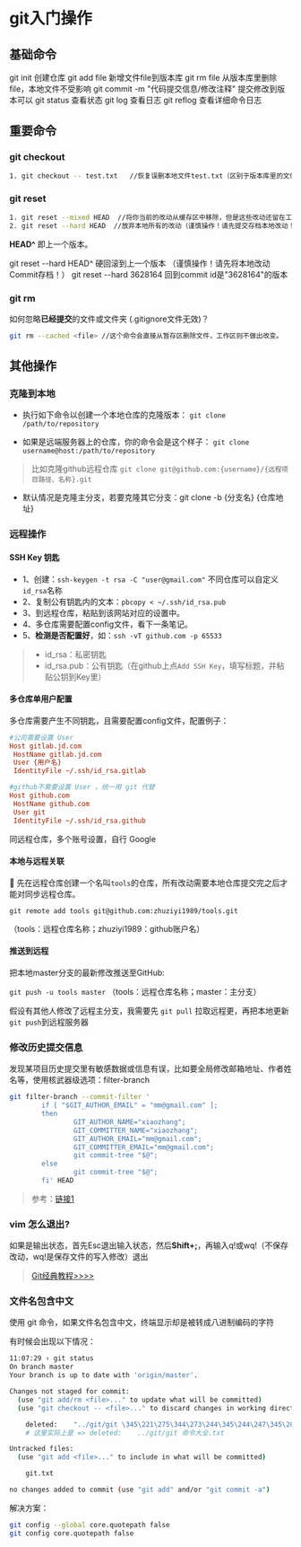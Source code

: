 # git入门操作

## 基础命令

git init 创建仓库
git add file  新增文件file到版本库
git rm file  从版本库里删除file，本地文件不受影响
git commit -m "代码提交信息/修改注释"  提交修改到版本可以
git status 查看状态
git log  查看日志
git reflog 查看详细命令日志

## 重要命令

### git checkout

```bash
1. git checkout -- test.txt   //恢复误删本地文件test.txt（区别于版本库里的文件！）
```

### git reset

```bash
1. git reset --mixed HEAD  //将你当前的改动从缓存区中移除，但是这些改动还留在工作目录中
2. git reset --hard HEAD  //放弃本地所有的改动（谨慎操作！请先提交存档本地改动！）
```

 **HEAD^** 即上一个版本。

git reset --hard HEAD^  硬回滚到上一个版本 （谨慎操作！请先将本地改动Commit存档！）
git reset --hard 3628164   回到commit id是"3628164"的版本

### git rm

如何忽略**已经提交**的文件或文件夹 (.gitignore文件无效)？

```bash
git rm --cached <file> //这个命令会直接从暂存区删除文件，工作区则不做出改变。
```

## 其他操作

### 克隆到本地

* 执行如下命令以创建一个本地仓库的克隆版本：
`git clone /path/to/repository`

* 如果是远端服务器上的仓库，你的命令会是这个样子：
`git clone username@host:/path/to/repository`

> 比如克隆github远程仓库
> `git clone git@github.com:{username}/{远程项目路径、名称}.git`

* 默认情况是克隆主分支，若要克隆其它分支：git clone -b {分支名} {仓库地址}   

### 远程操作

#### SSH Key 钥匙

* 1、创建：`ssh-keygen -t rsa -C "user@gmail.com"`
不同仓库可以自定义`id_rsa`名称
* 2、复制公有钥匙内的文本：`pbcopy < ~/.ssh/id_rsa.pub`
* 3、到远程仓库，粘贴到该网站对应的设置中。
* 4、多仓库需要配置config文件，看下一条笔记。
* 5、**检测是否配置好**，如：`ssh -vT github.com -p 65533 `

> - id_rsa：私密钥匙
> - id_rsa.pub：公有钥匙（在github上点`Add SSH Key`，填写标题，并粘贴公钥到Key里）

#### 多仓库单用户配置

多仓库需要产生不同钥匙，且需要配置config文件，配置例子：

```ini
#公司需要设置 User
Host gitlab.jd.com
 HostName gitlab.jd.com
 User {用户名}
 IdentityFile ~/.ssh/id_rsa.gitlab

#github不需要设置 User ，统一用 git 代替
Host github.com
 HostName github.com
 User git
 IdentityFile ~/.ssh/id_rsa.github
```

同远程仓库，多个账号设置，自行 Google

#### 本地与远程关联

🔑 先在远程仓库创建一个名叫`tools`的仓库，所有改动需要本地仓库提交完之后才能对同步远程仓库。

`git remote add tools git@github.com:zhuziyi1989/tools.git`

（tools：远程仓库名称；zhuziyi1989：github账户名）

#### 推送到远程

把本地master分支的最新修改推送至GitHub:

`git push -u tools master`   （tools：远程仓库名称；master：主分支）

假设有其他人修改了远程主分支，我需要先 `git pull` 拉取远程更，再把本地更新`git push`到远程服务器

### 修改历史提交信息

发现某项目历史提交里有敏感数据或信息有误，比如要全局修改邮箱地址、作者姓名等，使用核武器级选项：filter-branch

````bash
git filter-branch --commit-filter '
        if [ "$GIT_AUTHOR_EMAIL" = "mm@gmail.com" ];
        then
                GIT_AUTHOR_NAME="xiaozhang";
                GIT_COMMITTER_NAME="xiaozhang";
                GIT_AUTHOR_EMAIL="mm@gmail.com";
                GIT_COMMITTER_EMAIL="mm@gmail.com";
                git commit-tree "$@";
        else
                git commit-tree "$@";
        fi' HEAD

````

> 参考：[链接1](https://git-scm.com/book/zh/v2/Git-%E5%B7%A5%E5%85%B7-%E9%87%8D%E5%86%99%E5%8E%86%E5%8F%B2#_git_amend)

### vim 怎么退出?

如果是输出状态，首先Esc退出输入状态，然后**Shift+;**，再输入q!或wq!（不保存改动，wq!是保存文件的写入修改）退出

> [Git经典教程>>>>](https://lvwzhen.gitbooks.io/git-tutorial/content/)

### 文件名包含中文

使用 git 命令，如果文件名包含中文，终端显示却是被转成八进制编码的字符

有时候会出现以下情况：

```bash
11:07:29 › git status
On branch master
Your branch is up to date with 'origin/master'.

Changes not staged for commit:
  (use "git add/rm <file>..." to update what will be committed)
  (use "git checkout -- <file>..." to discard changes in working directory)

	deleted:    "../git/git \345\221\275\344\273\244\345\244\247\345\205\250.txt"
	# 这里实际上是 => deleted:    ../git/git 命令大全.txt

Untracked files:
  (use "git add <file>..." to include in what will be committed)

	git.txt

no changes added to commit (use "git add" and/or "git commit -a")
```

解决方案：
```bash
git config --global core.quotepath false
git config core.quotepath false
```

